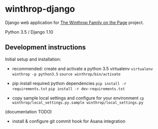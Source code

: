 # winthrop-django

Django web application for
[The Winthrop Family on the Page](https://digitalhumanities.princeton.edu/projects/TheWinthropFamilyonthePage/)
project.

Python 3.5 / Django 1.10


## Development instructions

Initial setup and installation:

- recommended: create and activate a python 3.5 virtualenv
    `virtualenv winthrop -p python3.5`
    `source winthrop/bin/activate`

- pip install required python dependencies
    `pip install -r requirements.txt`
    `pip install -r dev-requirements.txt`

- copy sample local settings and configure for your environment
    `cp winthrop/local_settings.py.sample winthrop/local_settings.py`

(documentation TODO)
- install & configure git commit hook for Asana integration
